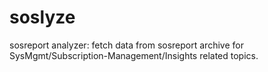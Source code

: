 # soslyze
sosreport analyzer: fetch data from sosreport archive for SysMgmt/Subscription-Management/Insights related topics.
